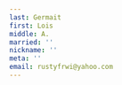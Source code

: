 ```yaml
---
last: Germait
first: Lois
middle: A.
married: ''
nickname: ''
meta: ''
email: rustyfrwi@yahoo.com
---
```

